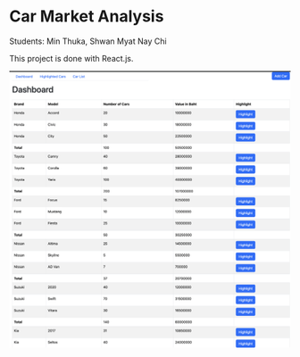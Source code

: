 # Car Market Analysis

Students:
Min Thuka, 
Shwan Myat Nay Chi

This project is done with React.js.



![Example Image](images/Dashboard.png)
